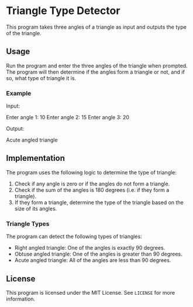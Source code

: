 # Triangle Type Detector

This program takes three angles of a triangle as input and outputs the type of the triangle.

## Usage

Run the program and enter the three angles of the triangle when prompted. The program will then determine if the angles form a triangle or not, and if so, what type of triangle it is.

### Example

Input:

Enter angle 1: 10
Enter angle 2: 15
Enter angle 3: 20

Output:

Acute angled triangle


## Implementation

The program uses the following logic to determine the type of triangle:

1. Check if any angle is zero or if the angles do not form a triangle.
2. Check if the sum of the angles is 180 degrees (i.e. if they form a triangle).
3. If they form a triangle, determine the type of the triangle based on the size of its angles.

### Triangle Types

The program can detect the following types of triangles:

- Right angled triangle: One of the angles is exactly 90 degrees.
- Obtuse angled triangle: One of the angles is greater than 90 degrees.
- Acute angled triangle: All of the angles are less than 90 degrees.


## License

This program is licensed under the MIT License. See `LICENSE` for more information.
